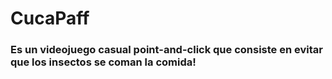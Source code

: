 # CucaPaff

### Es un videojuego casual point-and-click que consiste en evitar que los insectos se coman la comida!